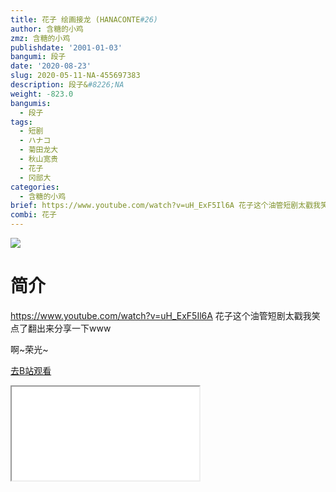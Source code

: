 ```yaml
---
title: 花子 绘画接龙 (HANACONTE#26)
author: 含糖的小鸡
zmz: 含糖的小鸡
publishdate: '2001-01-03'
bangumi: 段子
date: '2020-08-23'
slug: 2020-05-11-NA-455697383
description: 段子&#8226;NA
weight: -823.0
bangumis:
  - 段子
tags:
  - 短剧
  - ハナコ
  - 菊田龙大
  - 秋山宽贵
  - 花子
  - 冈部大
categories:
  - 含糖的小鸡
brief: https://www.youtube.com/watch?v=uH_ExF5Il6A 花子这个油管短剧太戳我笑点了翻出来分享一下www 啊~荣光~
combi: 花子
---
```

![](https://raw.githubusercontent.com/tcgriffith/owaraisite/master/static/tmpimg/361581fea554bd274283e16f5a106901d15f68fb.jpg.480.jpg)
# 简介  
https://www.youtube.com/watch?v=uH_ExF5Il6A
花子这个油管短剧太戳我笑点了翻出来分享一下www

啊~荣光~  

[去B站观看](https://www.bilibili.com/video/av455697383/)
<div class ="resp-container"><iframe class="testiframe" src="//player.bilibili.com/player.html?aid=455697383"", scrolling="no", allowfullscreen="true" > </iframe></div> 
